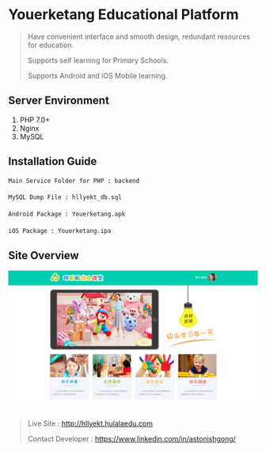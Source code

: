 # Youerketang Educational Platform

> Have convenient interface and smooth design, redundant resources for education.
>
> Supports self learning for Primary Schools.
>
> Supports Android and iOS Mobile learning.

## Server Environment

1. PHP 7.0+
3. Nginx
4. MySQL

## Installation Guide

```sh
Main Service Folder for PHP : backend

MySQL Dump File : hllyekt_db.sql

Android Package : Youerketang.apk

iOS Package : Youerketang.ipa
```

## Site Overview

![](overview.jpg)

> Live Site : http://hllyekt.hulalaedu.com
>
> Contact Developer : https://www.linkedin.com/in/astonishgong/
